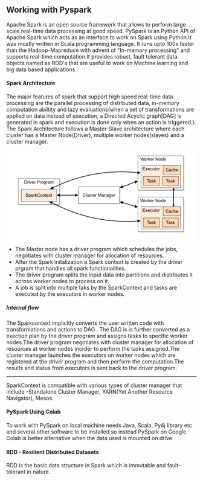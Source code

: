 
## Working with Pyspark
Apache Spark is an open source framework that allows to perform large scale real-time data processing at good speed. PySpark is an Python API of Apache Spark  which acts as an interface to work on Spark using Python.It was mostly written in Scala programming language. It runs upto 100x faster than the Hadoop-Mapreduce with advent of "In-memory processing" and supports real-time computation.It provides robust, fault tolerant data objects named as RDD's that are useful to work on Machine learning and big data based applications.

#### Spark Architecture
The major features of spark that support high speed real-time data processing are the
parallel processing of distributed data, in-memory computation abiltity and lazy evaluations(when a set of 
transformations are applied on data instead of execution, a Directed Acyclic graph[DAG] is generated
in spark and execution is done only when an action is triggered.).
The Spark Architecture follows a Master-Slave architecture where each cluster has
 a Master Node(Driver), multiple worker nodes(slaves) and a cluster manager.
 
 ![Flow Diagram](spark_arch.png)
 
- The Master node has a driver program which schedules the jobs, negotiates with
 cluster manager for allocation of resources.
- After the Spark initalization a Spark context is created by the driver prgram that handles all 
spark functionalities.
- The driver program splits the input data into partitions and distributes it across worker nodes to
process on it.
- A job is split into multiple taks by the SparkContext and tasks are executed by the executors in worker nodes.
##### Internal flow
The Sparkcontext implicitly converts the user written code with transformations and actions to DAG . The DAG is is further converted as a exection plan by the driver program and assigns tasks to specific worker nodes.The driver program negotiates with cluster manager for allocation of resources at worker nodes inorder to perform the tasks assigned.The cluster manager launches the executors on worker nodes which are registered at the driver program and then perform the computation.The results and status from executors is sent back to the driver program.

---

SparkContext is compatible with various types of cluster manager that include -Standalone Cluster Manager, YARN(Yet Another Resource Navigator), Mesos.
#### PySpark Using Colab
To work with PySpark on local machine needs Java, Scala, Py4j library etc and several other software to be installed so instead PySpark on Google Colab is better alternative when the data used is mounted on drive.
#### RDD - Resilient Distributed Datasets
RDD is the basic data structure in Spark which is immutable and fault-tolerant in nature.

